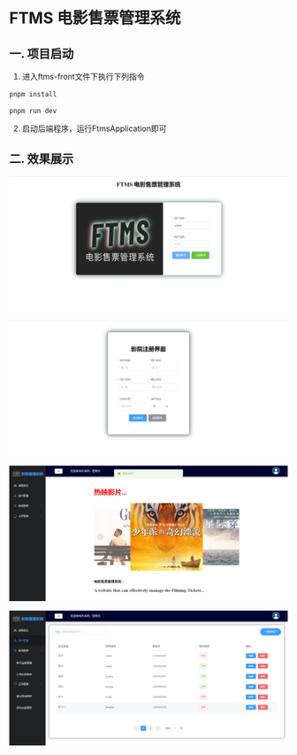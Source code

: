 # FTMS 电影售票管理系统

## 一. 项目启动

1. 进入ftms-front文件下执行下列指令

```
pnpm install
```

```
pnpm run dev
```

2. 启动后端程序，运行FtmsApplication即可

## 二. 效果展示

![assets1](./assets/assets1.png)

![assets2](./assets/assets2.png)

![assets3](./assets/assets3.png)

![assets4](./assets/assets4.png)
